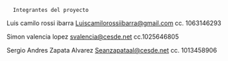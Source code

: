       Integrantes del proyecto 


Luis camilo rossi ibarra Luiscamilorossiibarra@gmail.com cc. 1063146293

Simon valencia lopez svalencia@cesde.net cc.1025646805

Sergio Andres Zapata Alvarez Seanzapataal@cesde.net cc. 1013458906

